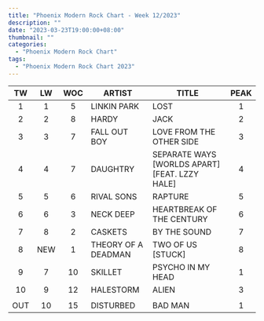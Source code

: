 ```yaml
---
title: "Phoenix Modern Rock Chart - Week 12/2023"
description: ""
date: "2023-03-23T19:00:00+08:00"
thumbnail: ""
categories:
  - "Phoenix Modern Rock Chart"
tags:
  - "Phoenix Modern Rock Chart 2023"
---
```

<!--more-->
|TW|LW|WOC|ARTIST|TITLE|PEAK|
|:----:|:----:|:----:|----|----|:----:|
|1|1|5|LINKIN PARK|LOST|1|
|2|2|8|HARDY|JACK|2|
|3|3|7|FALL OUT BOY|LOVE FROM THE OTHER SIDE|3|
|4|4|7|DAUGHTRY|SEPARATE WAYS [WORLDS APART] [FEAT. LZZY HALE]|4|
|5|5|6|RIVAL SONS|RAPTURE|5|
|6|6|3|NECK DEEP|HEARTBREAK OF THE CENTURY|6|
|7|8|2|CASKETS|BY THE SOUND|7|
|8|NEW|1|THEORY OF A DEADMAN|TWO OF US [STUCK]|8|
|9|7|10|SKILLET|PSYCHO IN MY HEAD|1|
|10|9|12|HALESTORM|ALIEN|3|
| | | | | | |
|OUT|10|15|DISTURBED|BAD MAN|1|